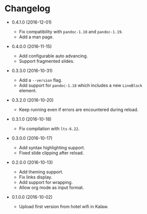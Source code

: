 # Changelog

- 0.4.1.0 (2016-12-01)
    * Fix compatibility with `pandoc-1.18` and `pandoc-1.19`.
    * Add a man page.

- 0.4.0.0 (2016-11-15)
    * Add configurable auto advancing.
    * Support fragmented slides.

- 0.3.3.0 (2016-10-31)
    * Add a `--version` flag.
    * Add support for `pandoc-1.18` which includes a new `LineBlock` element.

- 0.3.2.0 (2016-10-20)
    * Keep running even if errors are encountered during reload.

- 0.3.1.0 (2016-10-18)
    * Fix compilation with `lts-6.22`.

- 0.3.0.0 (2016-10-17)
    * Add syntax highlighting support.
    * Fixed slide clipping after reload.

- 0.2.0.0 (2016-10-13)
    * Add theming support.
    * Fix links display.
    * Add support for wrapping.
    * Allow org mode as input format.

- 0.1.0.0 (2016-10-02)
    * Upload first version from hotel wifi in Kalaw.
